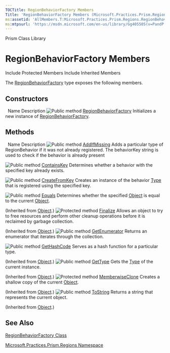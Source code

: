 ```yaml
---
TOCTitle: RegionBehaviorFactory Members
Title: 'RegionBehaviorFactory Members (Microsoft.Practices.Prism.Regions)'
ms:assetid: 'AllMembers.T:Microsoft.Practices.Prism.Regions.RegionBehaviorFactory'
ms:mtpsurl: 'https://msdn.microsoft.com/en-us/library/Gg405505(v=PandP.50)'
---
```


Prism Class Library

RegionBehaviorFactory Members
=============================

Include Protected Members
Include Inherited Members

The [RegionBehaviorFactory](https://msdn.microsoft.com/t:microsoft.practices.prism.regions.regionbehaviorfactory) type exposes the following members.

Constructors
------------

<span id="constructorTableToggle"></span>
 
Name
Description
![](https://msdn.microsoft.com/en-us/Gg405505.pubmethod(en-us,PandP.50).gif "Public method")
[RegionBehaviorFactory](https://msdn.microsoft.com/m:microsoft.practices.prism.regions.regionbehaviorfactory.)
Initializes a new instance of [RegionBehaviorFactory](https://msdn.microsoft.com/t:microsoft.practices.prism.regions.regionbehaviorfactory).

Methods
-------

<span id="methodTableToggle"></span>
 
Name
Description
![](https://msdn.microsoft.com/en-us/Gg405505.pubmethod(en-us,PandP.50).gif "Public method")
[AddIfMissing](https://msdn.microsoft.com/m:microsoft.practices.prism.regions.regionbehaviorfactory.addifmissing(system.string%2csystem.type))
Adds a particular type of RegionBehavior if it was not already registered. The behaviorKey string is used to check if the behavior is already present

![](https://msdn.microsoft.com/en-us/Gg405505.pubmethod(en-us,PandP.50).gif "Public method")
[ContainsKey](https://msdn.microsoft.com/m:microsoft.practices.prism.regions.regionbehaviorfactory.containskey(system.string))
Determines whether a behavior with the specified key already exists.

![](https://msdn.microsoft.com/en-us/Gg405505.pubmethod(en-us,PandP.50).gif "Public method")
[CreateFromKey](https://msdn.microsoft.com/m:microsoft.practices.prism.regions.regionbehaviorfactory.createfromkey(system.string))
Creates an instance of the behavior [Type](http://msdn2.microsoft.com/en-us/library/42892f65) that is registered using the specified key.

![](https://msdn.microsoft.com/en-us/Gg405505.pubmethod(en-us,PandP.50).gif "Public method")
[Equals](http://msdn2.microsoft.com/en-us/library/bsc2ak47)
Determines whether the specified [Object](http://msdn2.microsoft.com/en-us/library/e5kfa45b) is equal to the current [Object](http://msdn2.microsoft.com/en-us/library/e5kfa45b).

(Inherited from [Object](http://msdn2.microsoft.com/en-us/library/e5kfa45b).)
![](https://msdn.microsoft.com/en-us/Gg405505.protmethod(en-us,PandP.50).gif "Protected method")
[Finalize](http://msdn2.microsoft.com/en-us/library/4k87zsw7)
Allows an object to try to free resources and perform other cleanup operations before it is reclaimed by garbage collection.

(Inherited from [Object](http://msdn2.microsoft.com/en-us/library/e5kfa45b).)
![](https://msdn.microsoft.com/en-us/Gg405505.pubmethod(en-us,PandP.50).gif "Public method")
[GetEnumerator](https://msdn.microsoft.com/m:microsoft.practices.prism.regions.regionbehaviorfactory.getenumerator)
Returns an enumerator that iterates through the collection.

![](https://msdn.microsoft.com/en-us/Gg405505.pubmethod(en-us,PandP.50).gif "Public method")
[GetHashCode](http://msdn2.microsoft.com/en-us/library/zdee4b3y)
Serves as a hash function for a particular type.

(Inherited from [Object](http://msdn2.microsoft.com/en-us/library/e5kfa45b).)
![](https://msdn.microsoft.com/en-us/Gg405505.pubmethod(en-us,PandP.50).gif "Public method")
[GetType](http://msdn2.microsoft.com/en-us/library/dfwy45w9)
Gets the [Type](http://msdn2.microsoft.com/en-us/library/42892f65) of the current instance.

(Inherited from [Object](http://msdn2.microsoft.com/en-us/library/e5kfa45b).)
![](https://msdn.microsoft.com/en-us/Gg405505.protmethod(en-us,PandP.50).gif "Protected method")
[MemberwiseClone](http://msdn2.microsoft.com/en-us/library/57ctke0a)
Creates a shallow copy of the current [Object](http://msdn2.microsoft.com/en-us/library/e5kfa45b).

(Inherited from [Object](http://msdn2.microsoft.com/en-us/library/e5kfa45b).)
![](https://msdn.microsoft.com/en-us/Gg405505.pubmethod(en-us,PandP.50).gif "Public method")
[ToString](http://msdn2.microsoft.com/en-us/library/7bxwbwt2)
Returns a string that represents the current object.

(Inherited from [Object](http://msdn2.microsoft.com/en-us/library/e5kfa45b).)

See Also
--------

<span id="seeAlsoToggle"></span>
[RegionBehaviorFactory Class](https://msdn.microsoft.com/t:microsoft.practices.prism.regions.regionbehaviorfactory)

[Microsoft.Practices.Prism.Regions Namespace](https://msdn.microsoft.com/n:microsoft.practices.prism.regions)

